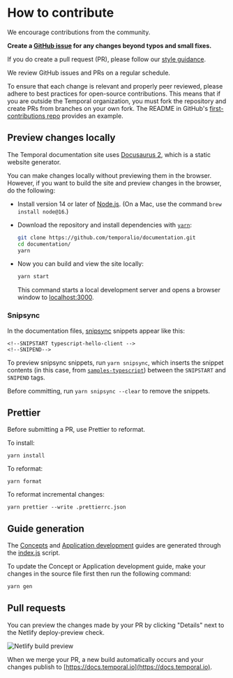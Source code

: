 # How to contribute

We encourage contributions from the community.

**Create a [GitHub issue](https://github.com/temporalio/documentation/issues) for any changes beyond typos and small fixes.**

If you do create a pull request (PR), please follow our [style guidance](/STYLE.md).

We review GitHub issues and PRs on a regular schedule.

To ensure that each change is relevant and properly peer reviewed, please adhere to best practices for open-source contributions.
This means that if you are outside the Temporal organization, you must fork the repository and create PRs from branches on your own fork.
The README in GitHub's [first-contributions repo](https://github.com/firstcontributions/first-contributions) provides an example.

## Preview changes locally

The Temporal documentation site uses [Docusaurus 2](https://v2.docusaurus.io/), which is a static website generator.

You can make changes locally without previewing them in the browser.
However, if you want to build the site and preview changes in the browser, do the following:

- Install version 14 or later of [Node.js](https://nodejs.org/en/download/).
  (On a Mac, use the command `brew install node@16`.)
- Download the repository and install dependencies with [`yarn`](https://classic.yarnpkg.com/en/docs/install#mac-stable):

  ```bash
  git clone https://github.com/temporalio/documentation.git
  cd documentation/
  yarn
  ```

- Now you can build and view the site locally:

  ```bash
  yarn start
  ```

  This command starts a local development server and opens a browser window to [localhost:3000](http://localhost:3000/).

### Snipsync

In the documentation files, [snipsync](https://github.com/temporalio/snipsync) snippets appear like this:

```
<!--SNIPSTART typescript-hello-client -->
<!--SNIPEND-->
```

To preview snipsync snippets, run `yarn snipsync`, which inserts the snippet contents (in this case, from [`samples-typescript`](https://github.com/temporalio/samples-typescript/blob/75bdcd613bd24f8f357cb96d1b83051353c5685a/hello-world/src/client.ts#L1)) between the `SNIPSTART` and `SNIPEND` tags.

Before committing, run `yarn snipsync --clear` to remove the snippets.

## Prettier

Before submitting a PR, use Prettier to reformat.

To install:

```
yarn install
```

To reformat:

```
yarn format
```

To reformat incremental changes:

```
yarn prettier --write .prettierrc.json
```

## Guide generation

The [Concepts](https://docs.temporal.io/docs/temporal/#) and [Application development](https://docs.temporal.io/docs/application-development-guide) guides are generated through the [index.js](guide-gen/index.js) script. 

To update the Concept or Application development guide, make your changes in the source file first then run the following command:

```bash
yarn gen
```

## Pull requests

You can preview the changes made by your PR by clicking "Details" next to the Netlify deploy-preview check.

![Netlify build preview](static/img/readme/netlifypreview.png)

When we merge your PR, a new build automatically occurs and your changes publish to [https://docs.temporal.io](https://docs.temporal.io).
